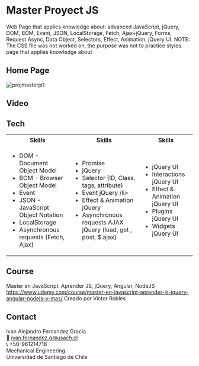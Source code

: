 # Master Proyect JS
Web Page that applies knowledge about: advanced JavaScript, jQuery, DOM, BOM, Event, JSON, LocalStorage, Fetch, Ajax+jQuery, Forms, Request Async, Data Object, Selectors, Effect, Animation, jQuery UI. NOTE: The CSS file was not worked on, the purpose was not to practice styles.
page that applies knowledge about 

<!-- Image -->
## Home Page
![projmasterjs1](https://user-images.githubusercontent.com/48660555/138999371-99b9349f-2ae9-4c94-b2fe-18da48e8ae1e.png)

<!-- Video -->
## Video

<!-- Tech -->
## Tech
<table>
  <tbody>
    <tr>
      <th align="center">Skills</th>
      <th align="center">Skills</th>
            <th align="center">Skills</th>
    </tr>
    <td>
        <ul>
          <li>DOM - Document Object Model</li>
          <li>BOM - Browser Object Model</li>
          <li>Event</li>
          <li>JSON - JavaScript Object Notation</li>
          <li>LocalStorage </li>
          <li>Asynchronous requests  (Fetch, Ajax)</li>
        </ul>
      </td>
        <td>
        <ul>
          <li>Promise</li>
          <li>jQuery</li>
          <li>Selector (ID, Class, tags, attribute)</li>
          <li>Event jQuery /li>
          <li>Effect & Animation jQuery </li>
          <li>Asynchronous requests AJAX jQuery (load, get , post, $.ajax)</li>
        </ul>
      </td>
            <td>
        <ul>
          <li>jQuery UI</li>
          <li>Interactions jQuery UI</li>
          <li>Effect & Animation jQuery UI</li>
          <li>Plugins jQuery UI</li>
          <li>Widgets jQuery UI</li>         
        </ul>
      </td>
  </tbody>
</table>


<!-- CONTACT -->
## Course
Master en JavaScript: Aprender JS, jQuery, Angular, NodeJS
https://www.udemy.com/course/master-en-javascript-aprender-js-jquery-angular-nodejs-y-mas/
Creado por Victor Robles

<!-- CONTACT -->
## Contact
Ivan Alejandro Fernandez Gracia  
:email: ivan.fernandez.g@usach.cl  
:telephone_receiver: +56-961214718  
Mechanical Engineering  
Universidad de Santiago de Chile

